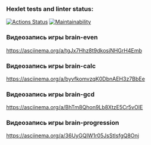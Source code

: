 ### Hexlet tests and linter status:
[![Actions Status](https://github.com/Polyquid/frontend-project-44/actions/workflows/hexlet-check.yml/badge.svg)](https://github.com/Polyquid/frontend-project-44/actions)
[![Maintainability](https://api.codeclimate.com/v1/badges/c19f632f864627b6f4ed/maintainability)](https://codeclimate.com/github/Polyquid/frontend-project-44/maintainability)

### Видеозапись игры brain-even
https://asciinema.org/a/tgJx7Hhz8t9dkosjNHGrH4Emb

### Видеозапись игры brain-calc
https://asciinema.org/a/byvfkomvzqK0DbnAEH3z7BbEe

### Видеозапись игры brain-gcd
https://asciinema.org/a/BhTm8Qhon9Lb8XtzE5Cr5vOIE

### Видеозапись игры brain-progression
https://asciinema.org/a/36UyGQIW1r05JsStIsfgQ8Onj